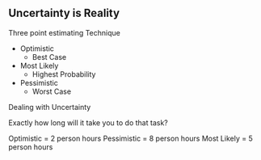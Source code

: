 ## Uncertainty is Reality

Three point estimating Technique

- Optimistic 
	- Best Case
- Most Likely
	- Highest Probability
- Pessimistic
	- Worst Case

Dealing with Uncertainty

Exactly how long will it take you to do that task?

Optimistic = 2 person hours
Pessimistic = 8 person hours
Most Likely = 5 person hours
